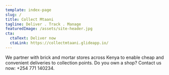```yaml
---
template: index-page
slug: /
title: Collect Mtaani
tagline: Deliver . Track . Manage
featuredImage: /assets/site-header.jpg
cta:
  ctaText: Deliver now
  ctaLink: https://collectmtaani.glideapp.io/
---
```

We partner with brick and mortar stores across Kenya to enable cheap and convenient deliveries to collection points. Do you own a shop? Contact us now: +254 771 140234.